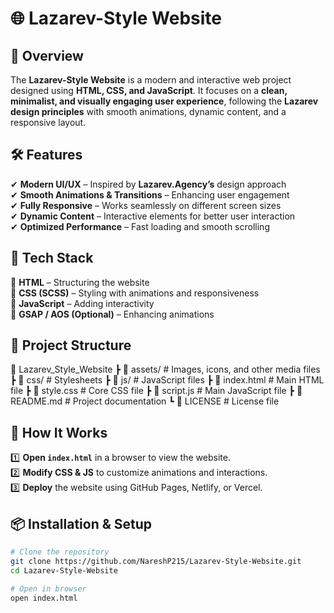 # 🌐 Lazarev-Style Website  

## 📌 Overview  
The **Lazarev-Style Website** is a modern and interactive web project designed using **HTML, CSS, and JavaScript**. It focuses on a **clean, minimalist, and visually engaging user experience**, following the **Lazarev design principles** with smooth animations, dynamic content, and a responsive layout.  

## 🛠️ Features  
✔ **Modern UI/UX** – Inspired by **Lazarev.Agency’s** design approach  
✔ **Smooth Animations & Transitions** – Enhancing user engagement  
✔ **Fully Responsive** – Works seamlessly on different screen sizes  
✔ **Dynamic Content** – Interactive elements for better user interaction  
✔ **Optimized Performance** – Fast loading and smooth scrolling  

## 🚀 Tech Stack  
🔹 **HTML** – Structuring the website  
🔹 **CSS (SCSS)** – Styling with animations and responsiveness  
🔹 **JavaScript** – Adding interactivity  
🔹 **GSAP / AOS (Optional)** – Enhancing animations  

## 📂 Project Structure  
📁 Lazarev_Style_Website
┣ 📂 assets/ # Images, icons, and other media files
┣ 📂 css/ # Stylesheets
┣ 📂 js/ # JavaScript files
┣ 📜 index.html # Main HTML file
┣ 📜 style.css # Core CSS file
┣ 📜 script.js # Main JavaScript file
┣ 📜 README.md # Project documentation
┗ 📜 LICENSE # License file


## 🎯 How It Works  
1️⃣ **Open `index.html`** in a browser to view the website.  
2️⃣ **Modify CSS & JS** to customize animations and interactions.  
3️⃣ **Deploy** the website using GitHub Pages, Netlify, or Vercel.  

## 📦 Installation & Setup  
```bash
# Clone the repository  
git clone https://github.com/NareshP215/Lazarev-Style-Website.git  
cd Lazarev-Style-Website  

# Open in browser  
open index.html  
